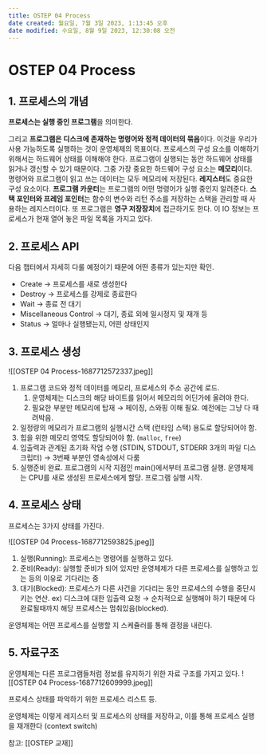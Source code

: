 ```yaml
---
title: OSTEP 04 Process
date created: 월요일, 7월 3일 2023, 1:13:45 오후
date modified: 수요일, 8월 9일 2023, 12:30:08 오전
---
```

# OSTEP 04 Process

## 1. 프로세스의 개념

**프로세스는 실행 중인 프로그램**을 의미한다.

그리고 **프로그램은 디스크에 존재하는 명령어와 정적 데이터의 묶음**이다. 이것을 우리가 사용 가능하도록 실행하는 것이 운영체제의 목표이다.
프로세스의 구성 요소를 이해하기 위해서는 하드웨어 상태를 이해해야 한다. 프로그램이 실행되는 동안 하드웨어 상태를 읽거나 갱신할 수 있기 때문이다.
그중 가장 중요한 하드웨어 구성 요소는 **메모리**이다. 명령어와 프로그램이 읽고 쓰는 데이터는 모두 메모리에 저장된다.
**레지스터**도 중요한 구성 요소이다. **프로그램 카운터**는 프로그램의 어떤 명령어가 실행 중인지 알려준다. **스택 포인터와 프레임 포인터**는 함수의 변수와 리턴 주소를 저장하는 스택을 관리할 때 사용하는 레지스터이다.
또 프로그램은 **영구 저장장치**에 접근하기도 한다. 이 IO 정보는 프로세스가 현재 열어 놓은 파일 목록을 가지고 있다.

## 2. 프로세스 API

다음 챕터에서 자세히 다룰 예정이기 때문에 어떤 종류가 있는지만 확인.

- Create → 프로세스를 새로 생성한다
- Destroy → 프로세스를 강제로 종료한다
- Wait → 종료 전 대기
- Miscellaneous Control → 대기, 종료 외에 일시정지 및 재개 등
- Status → 얼마나 실행됐는지, 어떤 상태인지

## 3. 프로세스 생성

![[OSTEP 04 Process-1687712572337.jpeg]]

1. 프로그램 코드와 정적 데이터를 메모리, 프로세스의 주소 공간에 로드.
    1. 운영체제는 디스크의 해당 바이트를 읽어서 메모리의 어딘가에 올려야 한다.
    2. 필요한 부분만 메모리에 탑재 → 페이징, 스와핑 이해 필요. 예전에는 그냥 다 때려박음.
2. 일정량의 메모리가 프로그램의 실행시간 스택 (런타임 스택) 용도로 할당되어야 함.
3. 힙을 위한 메모리 영역도 할당되어야 함. (`malloc`, `free`)
4. 입출력과 관계된 초기화 작업 수행 (STDIN, STDOUT, STDERR 3개의 파일 디스크립터) → 3번째 부분인 영속성에서 다룸
5. 실행준비 완료. 프로그램의 시작 지점인 main()에서부터 프로그램 실행. 운영체제는 CPU를 새로 생성된 프로세스에게 할당. 프로그램 실행 시작.

## 4. 프로세스 상태

프로세스는 3가지 상태를 가진다.

![[OSTEP 04 Process-1687712593825.jpeg]]

1. 실행(Running): 프로세스는 명령어를 실행하고 있다.
2. 준비(Ready): 실행할 준비가 되어 있지만 운영체제가 다른 프로세스를 실행하고 있는 등의 이유로 기다리는 중
3. 대기(Blocked): 프로세스가 다른 사건을 기다리는 동안 프로세스의 수행을 중단시키는 연산. ex) 디스크에 대한 입출력 요청 → 순차적으로 실행해야 하기 때문에 다 완료될때까지 해당 프로세스는 멈춰있음(blocked).

운영체제는 어떤 프로세스를 실행할 지 스케쥴러를 통해 결정을 내린다.

## 5. 자료구조

운영체제는 다른 프로그램들처럼 정보를 유지하기 위한 자료 구조를 가지고 있다.
![[OSTEP 04 Process-1687712609999.jpeg]]

프로세스 상태를 파악하기 위한 프로세스 리스트 등.

운영체제는 이렇게 레지스터 및 프로세스의 상태를 저장하고, 이를 통해 프로세스 실행을 재개한다 (context switch)

참고: [[OSTEP 교재]]
